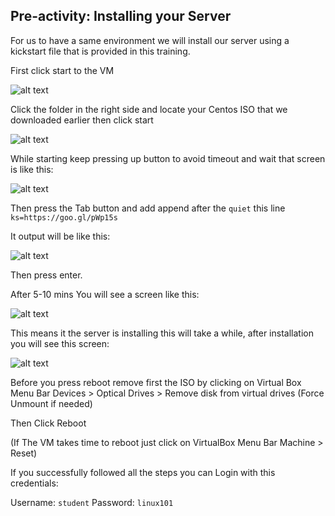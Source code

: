 ## Pre-activity: Installing your Server

For us to have a same environment we will install our server using a kickstart file that is provided in this training.

First click start to the VM

![alt text][pre11-StartingVM]

Click the folder in the right side and locate your Centos ISO that we downloaded earlier then click start

![alt text][pre12-Choose]

While starting keep pressing up button to avoid timeout and wait that screen is like this:

![alt text][pre13-QuickUP]

Then press the Tab button and add append after the `quiet` this line ` ks=https://goo.gl/pWp15s`

It output will be like this:

![alt text][pre14-Kickstart]

Then press enter.

After 5-10 mins You will see a screen like this:

![alt text][pre15-Installing]

This means it the server is installing this will take a while, after installation you will see this screen:

![alt text][pre16-Reboot]

Before you press reboot remove first the ISO by clicking on Virtual Box Menu Bar Devices > Optical Drives > Remove disk from virtual drives (Force Unmount if needed)

Then Click Reboot

(If The VM takes time to reboot just click on VirtualBox Menu Bar Machine > Reset)

If you successfully followed all the steps you can Login with this credentials:

Username: `student` Password: `linux101`

[pre11-StartingVM]: https://github.com/ajohnsc/L101/blob/master/pictures/pre11-StartingVM.PNG

[pre12-Choose]: https://github.com/ajohnsc/L101/blob/master/pictures/pre12-Choose.PNG

[pre13-QuickUP]: https://github.com/ajohnsc/L101/blob/master/pictures/pre13-QuickUP.PNG

[pre14-Kickstart]: https://github.com/ajohnsc/L101/blob/master/pictures/pre14-Kickstart.PNG

[pre15-Installing]: https://github.com/ajohnsc/L101/blob/master/pictures/pre15-Installing.PNG

[pre16-Reboot]: https://github.com/ajohnsc/L101/blob/master/pictures/pre16-Reboot.PNG
